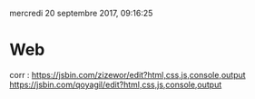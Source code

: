 mercredi 20 septembre 2017, 09:16:25

# Web
corr : https://jsbin.com/zizewor/edit?html,css,js,console,output
https://jsbin.com/qoyagil/edit?html,css,js,console,output